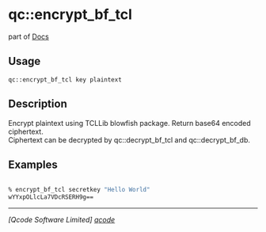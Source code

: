 qc::encrypt_bf_tcl
==================

part of [Docs](../index.md)

Usage
-----
`qc::encrypt_bf_tcl key plaintext`

Description
-----------
Encrypt plaintext using TCLLib blowfish package. Return base64 encoded ciphertext.<br/>Ciphertext can be decrypted by qc::decrypt_bf_tcl and qc::decrypt_bf_db.

Examples
--------
```tcl

% encrypt_bf_tcl secretkey "Hello World"
wYYxpOLlcLa7VDcRSERH9g==
```

----------------------------------
*[Qcode Software Limited] [qcode]*

[qcode]: http://www.qcode.co.uk "Qcode Software"